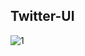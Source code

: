 ## Twitter-UI

![1](https://user-images.githubusercontent.com/48587016/142263653-c3184313-c114-4cf1-baaf-4ed25f315e54.png)

